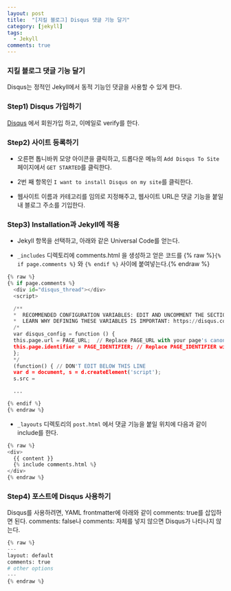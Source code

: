 ```yaml
---
layout: post
title:  "[지킬 블로그] Disqus 댓글 기능 달기"
category: [jekyll]
tags:
  - Jekyll
comments: true
---
```


### 지킬 블로그 댓글 기능 달기
Disqus는 정적인 Jekyll에서 동적 기능인 댓글을 사용할 수 있게 한다.

### Step1) Disqus 가입하기
[Disqus](https://disqus.com/) 에서 회원가입 하고, 이메일로 verify를 한다.

### Step2) 사이트 등록하기
- 오른편 톱니바퀴 모양 아이콘을 클릭하고, 드롭다운 메뉴의 `Add Disqus To Site` 페이지에서 `GET STARTED`를 클릭한다.

- 2번 째 항목인 `I want to install Disqus on my site`를 클릭한다.

- 웹사이트 이름과 카테고리를 임의로 지정해주고, 웹사이트 URL은 댓글 기능을 붙일 내 블로그 주소를 기입한다.

### Step3) Installation과 Jekyll에 적용
- Jekyll 항목을 선택하고, 아래와 같은 Universal Code를 얻는다.

- `_includes` 디렉토리에 comments.html 을 생성하고 얻은 코드를
{% raw %}`{% if page.comments %}` 와 `{% endif %}` 사이에 붙여넣는다.{% endraw %}

```python
{% raw %}
{% if page.comments %}
  <div id="disqus_thread"></div>
  <script>

  /**
  *  RECOMMENDED CONFIGURATION VARIABLES: EDIT AND UNCOMMENT THE SECTION BELOW TO INSERT DYNAMIC VALUES FROM YOUR PLATFORM OR CMS.
  *  LEARN WHY DEFINING THESE VARIABLES IS IMPORTANT: https://disqus.com/admin/universalcode/#configuration-variables*/
  /*
  var disqus_config = function () {
  this.page.url = PAGE_URL;  // Replace PAGE_URL with your page's canonical URL variable
  this.page.identifier = PAGE_IDENTIFIER; // Replace PAGE_IDENTIFIER with your page's unique identifier variable
  };
  */
  (function() { // DON'T EDIT BELOW THIS LINE
  var d = document, s = d.createElement('script');
  s.src =

  ...

{% endif %}
{% endraw %}
```

- `_layouts` 디렉토리의 `post.html` 에서 댓글 기능을 붙일 위치에 다음과 같이 include를 한다.

```python
{% raw %}
<div>
  {{ content }}
  {% include comments.html %}
</div>
{% endraw %}
```

### Step4) 포스트에 Disqus 사용하기
Disqus를 사용하려면, YAML frontmatter에 아래와 같이 comments: true를 삽입하면 된다. comments: false나 comments: 자체를 넣지 않으면 Disqus가 나타나지 않는다.

```python
{% raw %}
---
layout: default
comments: true
# other options
---
{% endraw %}
```
